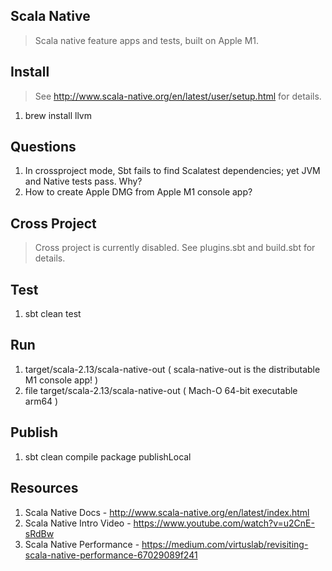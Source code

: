 Scala Native
------------
>Scala native feature apps and tests, built on Apple M1.

Install
-------
>See http://www.scala-native.org/en/latest/user/setup.html for details.
1. brew install llvm

Questions
---------
1. In crossproject mode, Sbt fails to find Scalatest dependencies; yet JVM and Native tests pass. Why?
2. How to create Apple DMG from Apple M1 console app?

Cross Project
-------------
>Cross project is currently disabled. See plugins.sbt and build.sbt for details.

Test
----
1. sbt clean test

Run
---
1. target/scala-2.13/scala-native-out  ( scala-native-out is the distributable M1 console app! )
2. file target/scala-2.13/scala-native-out ( Mach-O 64-bit executable arm64 )

Publish
-------
1. sbt clean compile package publishLocal

Resources
---------
1. Scala Native Docs - http://www.scala-native.org/en/latest/index.html
2. Scala Native Intro Video - https://www.youtube.com/watch?v=u2CnE-sRdBw
3. Scala Native Performance - https://medium.com/virtuslab/revisiting-scala-native-performance-67029089f241